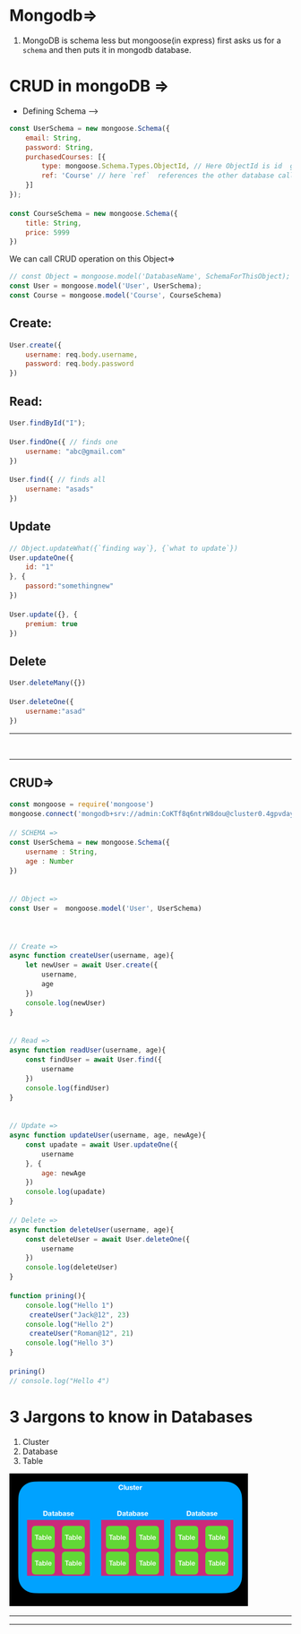 # Mongodb=>
1. MongoDB is schema less but mongoose(in express) first asks us for a `schema` and then puts it in mongodb database.

# CRUD in mongoDB =>

- Defining Schema -->

```js
const UserSchema = new mongoose.Schema({
    email: String,
    password: String,
    purchasedCourses: [{
        type: mongoose.Schema.Types.ObjectId, // Here ObjectId is id  genered by mongoDB
        ref: 'Course' // here `ref`  references the other database called Course
    }]
});

const CourseSchema = new mongoose.Schema({
    title: String,
    price: 5999
})
```
We can call CRUD operation on this Object=>
```js
// const Object = mongoose.model('DatabaseName', SchemaForThisObject);
const User = mongoose.model('User', UserSchema);
const Course = mongoose.model('Course', CourseSchema)
```

## Create:
```js
User.create({
    username: req.body.username,
    password: req.body.password
})
```


## Read:
```js
User.findById("I");

User.findOne({ // finds one
    username: "abc@gmail.com"
})

User.find({ // finds all
    username: "asads"
})
```

## Update
```js
// Object.updateWhat({`finding way`}, {`what to update`})
User.updateOne({
    id: "1"
}, {
    passord:"somethingnew"
})

User.update({}, {
    premium: true
})
```

## Delete
```js
User.deleteMany({})

User.deleteOne({
    username:"asad"
})
```

<hr>
<br>
<hr>

## CRUD=>

```js
const mongoose = require('mongoose')
mongoose.connect('mongodb+srv://admin:CoKTf8q6ntrW8dou@cluster0.4gpvday.mongodb.net/')

// SCHEMA =>
const UserSchema = new mongoose.Schema({
    username : String,
    age : Number
})


// Object =>
const User =  mongoose.model('User', UserSchema)



// Create =>
async function createUser(username, age){
    let newUser = await User.create({
        username,
        age
    })
    console.log(newUser)
}


// Read =>
async function readUser(username, age){
    const findUser = await User.find({
        username
    })
    console.log(findUser)
}


// Update =>
async function updateUser(username, age, newAge){
    const upadate = await User.updateOne({
        username
    }, {
        age: newAge
    })
    console.log(upadate)
}

// Delete =>
async function deleteUser(username, age){
    const deleteUser = await User.deleteOne({
        username
    })
    console.log(deleteUser)
}

function prining(){
    console.log("Hello 1")
     createUser("Jack@12", 23)
    console.log("Hello 2")
     createUser("Roman@12", 21)
    console.log("Hello 3")
}

prining()
// console.log("Hello 4")
```

# 3 Jargons to know in Databases
1. Cluster
2. Database
3. Table

![3 jargons in DB](image.png)



<hr>
<hr>

